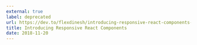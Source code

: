 ```yaml
---
external: true
label: deprecated
url: https://dev.to/flexdinesh/introducing-responsive-react-components--1a6a
title: Introducing Responsive React Components
date: 2018-11-20
---
```

